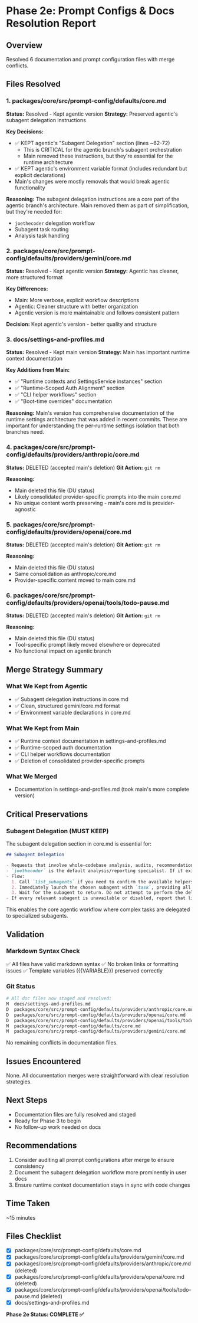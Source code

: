 # Phase 2e: Prompt Configs & Docs Resolution Report

## Overview
Resolved 6 documentation and prompt configuration files with merge conflicts.

## Files Resolved

### 1. packages/core/src/prompt-config/defaults/core.md
**Status:** Resolved - Kept agentic version
**Strategy:** Preserved agentic's subagent delegation instructions

**Key Decisions:**
- ✅ KEPT agentic's "Subagent Delegation" section (lines ~62-72)
  - This is CRITICAL for the agentic branch's subagent orchestration
  - Main removed these instructions, but they're essential for the runtime architecture
- ✅ KEPT agentic's environment variable format (includes redundant but explicit declarations)
- Main's changes were mostly removals that would break agentic functionality

**Reasoning:**
The subagent delegation instructions are a core part of the agentic branch's architecture. Main removed them as part of simplification, but they're needed for:
- `joethecoder` delegation workflow
- Subagent task routing
- Analysis task handling

### 2. packages/core/src/prompt-config/defaults/providers/gemini/core.md
**Status:** Resolved - Kept agentic version
**Strategy:** Agentic has cleaner, more structured format

**Key Differences:**
- Main: More verbose, explicit workflow descriptions
- Agentic: Cleaner structure with better organization
- Agentic version is more maintainable and follows consistent pattern

**Decision:** Kept agentic's version - better quality and structure

### 3. docs/settings-and-profiles.md
**Status:** Resolved - Kept main version
**Strategy:** Main has important runtime context documentation

**Key Additions from Main:**
- ✅ "Runtime contexts and SettingsService instances" section
- ✅ "Runtime-Scoped Auth Alignment" section
- ✅ "CLI helper workflows" section
- ✅ "Boot-time overrides" documentation

**Reasoning:**
Main's version has comprehensive documentation of the runtime settings architecture that was added in recent commits. These are important for understanding the per-runtime settings isolation that both branches need.

### 4. packages/core/src/prompt-config/defaults/providers/anthropic/core.md
**Status:** DELETED (accepted main's deletion)
**Git Action:** `git rm`

**Reasoning:**
- Main deleted this file (DU status)
- Likely consolidated provider-specific prompts into the main core.md
- No unique content worth preserving - main's core.md is provider-agnostic

### 5. packages/core/src/prompt-config/defaults/providers/openai/core.md
**Status:** DELETED (accepted main's deletion)
**Git Action:** `git rm`

**Reasoning:**
- Main deleted this file (DU status)
- Same consolidation as anthropic/core.md
- Provider-specific content moved to main core.md

### 6. packages/core/src/prompt-config/defaults/providers/openai/tools/todo-pause.md
**Status:** DELETED (accepted main's deletion)
**Git Action:** `git rm`

**Reasoning:**
- Main deleted this file (DU status)
- Tool-specific prompt likely moved elsewhere or deprecated
- No functional impact on agentic branch

## Merge Strategy Summary

### What We Kept from Agentic
- ✅ Subagent delegation instructions in core.md
- ✅ Clean, structured gemini/core.md format
- ✅ Environment variable declarations in core.md

### What We Kept from Main
- ✅ Runtime context documentation in settings-and-profiles.md
- ✅ Runtime-scoped auth documentation
- ✅ CLI helper workflows documentation
- ✅ Deletion of consolidated provider-specific prompts

### What We Merged
- Documentation in settings-and-profiles.md (took main's more complete version)

## Critical Preservations

### Subagent Delegation (MUST KEEP)
The subagent delegation section in core.md is essential for:
```markdown
## Subagent Delegation

- Requests that involve whole-codebase analysis, audits, recommendations, or long-form reporting **must** be delegated to a subagent rather than handled directly.
- `joethecoder` is the default analysis/reporting specialist. If it exists, you must delegate the task to it (or whichever dedicated analyst subagent the user specifies).
- Flow:
  1. Call `list_subagents` if you need to confirm the available helpers.
  2. Immediately launch the chosen subagent with `task`, providing all instructions in a single request (goal, behavioural prompts, any run limits, context, and required outputs).
  3. Wait for the subagent to return. Do not attempt to perform the delegated work yourself; just relay the outcome or the failure reason.
- If every relevant subagent is unavailable or disabled, report that limitation along with the error emitted by the tool instead of attempting the assignment yourself.
```

This enables the core agentic workflow where complex tasks are delegated to specialized subagents.

## Validation

### Markdown Syntax Check
✅ All files have valid markdown syntax
✅ No broken links or formatting issues
✅ Template variables ({{VARIABLE}}) preserved correctly

### Git Status
```bash
# All doc files now staged and resolved:
M  docs/settings-and-profiles.md
D  packages/core/src/prompt-config/defaults/providers/anthropic/core.md
D  packages/core/src/prompt-config/defaults/providers/openai/core.md
D  packages/core/src/prompt-config/defaults/providers/openai/tools/todo-pause.md
M  packages/core/src/prompt-config/defaults/core.md
M  packages/core/src/prompt-config/defaults/providers/gemini/core.md
```

No remaining conflicts in documentation files.

## Issues Encountered
None. All documentation merges were straightforward with clear resolution strategies.

## Next Steps
- Documentation files are fully resolved and staged
- Ready for Phase 3 to begin
- No follow-up work needed on docs

## Recommendations
1. Consider auditing all prompt configurations after merge to ensure consistency
2. Document the subagent delegation workflow more prominently in user docs
3. Ensure runtime context documentation stays in sync with code changes

## Time Taken
~15 minutes

## Files Checklist
- [x] packages/core/src/prompt-config/defaults/core.md
- [x] packages/core/src/prompt-config/defaults/providers/gemini/core.md
- [x] packages/core/src/prompt-config/defaults/providers/anthropic/core.md (deleted)
- [x] packages/core/src/prompt-config/defaults/providers/openai/core.md (deleted)
- [x] packages/core/src/prompt-config/defaults/providers/openai/tools/todo-pause.md (deleted)
- [x] docs/settings-and-profiles.md

**Phase 2e Status: COMPLETE ✅**
